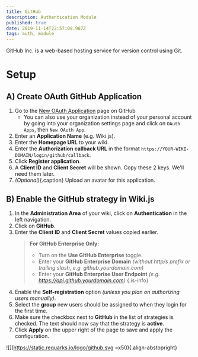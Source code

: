 ```yaml
---
title: GitHub
description: Authentication Module
published: true
date: 2019-11-14T22:57:09.987Z
tags: auth, module
---
```


GitHub Inc. is a web-based hosting service for version control using Git.

# Setup

## A) Create OAuth GitHub Application

1. Go to the [New OAuth Application](https://github.com/settings/applications/new) page on GitHub
 	- You can also use your organization instead of your personal account by going into your organization settings page and click on `OAuth Apps`, then `New OAuth App`.
1. Enter an **Application Name** (e.g. Wiki.js).
1. Enter the **Homepage URL** to your wiki.
1. Enter the **Authorization callback URL** in the format `https://YOUR-WIKI-DOMAIN/login/github/callback`.
1. Click **Register application**.
1. A **Client ID** and **Client Secret** will be shown. Copy these 2 keys. We'll need them later.
1. *(Optional)*{.caption} Upload an avatar for this application.

## B) Enable the GitHub strategy in Wiki.js

1. In the **Administration Area** of your wiki, click on **Authentication** in the left navigation.
1. Click on **GitHub**.
1. Enter the **Client ID** and **Client Secret** values copied earlier.
	> **For GitHub Enterprise Only:**
	> - Turn on the **Use GitHub Enterprise** toggle.
  	> - Enter your **GitHub Enterprise Domain** *(without http/s prefix or trailing slash, e.g. github.yourdomain.com)*
    > - Enter your **GitHub Enterprise User Endpoint** *(e.g. https://api.github.yourdomain.com)*
	{.is-info}
1. Enable the **Self-registration** option *(unless you plan on authorizing users manually)*.
1. Select the **group** new users should be assigned to when they login for the first time.
1. Make sure the checkbox next to **GitHub** in the list of strategies is checked. The text should now say that the strategy is **active**.
1. Click **Apply** on the upper right of the page to save and apply the configuration.

![](https://static.requarks.io/logo/github.svg =x50){.align-abstopright}